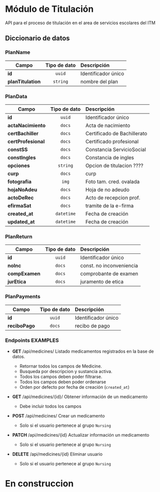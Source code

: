 # Módulo de Titulación

API para el proceso de titulación en el area de servicios escolares del ITM

## Diccionario de datos

### PlanName

| Campo                | Tipo de dato | Descripción            |
| -------------------- | :----------: | :--------------------- |
| **id**               |    `uuid`    | Identificador único    | 
| **planTitulation**   |   `string`   | nombre del plan        | 



### PlanData

| Campo                | Tipo de dato | Descripción                  |
| -------------------- | :----------: | :--------------------------- |
| **id**               |    `uuid`    | Identificador único          |
| **actaNacimiento**   |    `docs`    | Acta de nacimiento           |
| **certBachiller**    |    `docs`    | Certificado de Bachillerato  |
| **certProfesional**  |    `docs`    | Certificado profesional      |
| **constSS**          |    `docs`    | Constancia ServicioSocial    |
| **constIngles**      |    `docs`    | Constancia de ingles         |
| **opciones**         |    `string`  | Opcion de titulacion  ????   | 
| **curp**             |    `docs`    | curp                         |
| **fotografia**       |    `img`     | Foto tam. cred. ovalada      |
| **hojaNoAdeu**       |    `docs`    | Hoja de no adeudo            |
| **actoDeRec**        |    `docs`    | Acto de recepcion prof.      |
| **efirmaSat**        |    `docs`    | tramite de la e-firma        |
| **created_at**       |  `datetime`  | Fecha de creación            |
| **updated_at**       |  `datetime`  | Fecha de creación            |

### PlanReturn

| Campo                | Tipo de dato | Descripción                     |
| -------------------- | :----------: | :------------------------------ |
| **id**               |    `uuid`    | Identificador único             | 
| **noInc**            |    `docs`    | const. no inconveniencia        | 
| **compExamen**       |    `docs`    | comprobante de examen           | 
| **jurEtica**         |    `docs`    | juramento de etica              | 

### PlanPayments

| Campo                | Tipo de dato | Descripción                     |
| -------------------- | :----------: | :------------------------------ |
| **id**               |    `uuid`    | Identificador único             | 
| **reciboPago**       |    `docs`    | recibo de pago                  | 



### Endpoints EXAMPLES

- **GET** /api/medicines/ Listado medicamentos registrados en la base de datos.
  - Retornar todos los campos de Medicine.
  - Busqueda por descripcion y sustancia activa.
  - Todos los campos deben poder filtrarse.
  - Todos los campos deben poder ordenarse
  - Orden por defecto por fecha de creación (`created_at`)

- **GET** /api/medicines/{id}/ Obtener información de un medicamento
  - Debe incluir todos los campos

- **POST** /api/medicines/ Crear un medicamento
  - Solo si el usuario pertenece al grupo `Nursing`
- **PATCH** /api/medicines/{id} Actualizar información un medicamento
  - Solo si el usuario pertenece al grupo `Nursing`
- **DELETE** /api/medicines/{id} Eliminar usuario
  - Solo si el usuario pertenece al grupo `Nursing`
# En construccion
